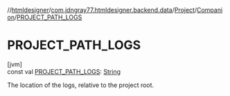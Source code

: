 //[htmldesigner](../../../../index.md)/[com.jdngray77.htmldesigner.backend.data](../../index.md)/[Project](../index.md)/[Companion](index.md)/[PROJECT_PATH_LOGS](-p-r-o-j-e-c-t_-p-a-t-h_-l-o-g-s.md)

# PROJECT_PATH_LOGS

[jvm]\
const val [PROJECT_PATH_LOGS](-p-r-o-j-e-c-t_-p-a-t-h_-l-o-g-s.md): [String](https://kotlinlang.org/api/latest/jvm/stdlib/kotlin/-string/index.html)

The location of the logs, relative to the project root.
